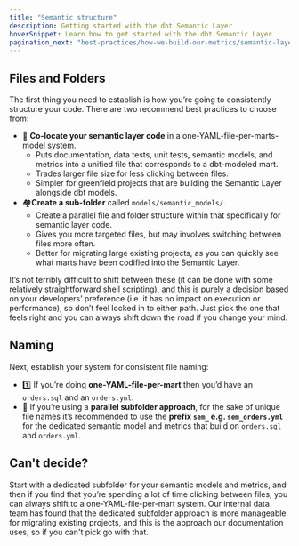 ```yaml
---
title: "Semantic structure"
description: Getting started with the dbt Semantic Layer
hoverSnippet: Learn how to get started with the dbt Semantic Layer
pagination_next: "best-practices/how-we-build-our-metrics/semantic-layer-8-refactor-a-rollup"
---
```


## Files and Folders

The first thing you need to establish is how you’re going to consistently structure your code. There are two recommend best practices to choose from:

- 🏡 **Co-locate your semantic layer code** in a one-YAML-file-per-marts-model system.
  - Puts documentation, data tests, unit tests, semantic models, and metrics into a unified file that corresponds to a dbt-modeled mart.
  - Trades larger file size for less clicking between files.
  - Simpler for greenfield projects that are building the Semantic Layer alongside dbt models.
- 🏘️**Create a sub-folder** called `models/semantic_models/`.
  - Create a parallel file and folder structure within that specifically for semantic layer code.
  - Gives you more targeted files, but may involves switching between files more often.
  - Better for migrating large existing projects, as you can quickly see what marts have been codified into the Semantic Layer.

It’s not terribly difficult to shift between these (it can be done with some relatively straightforward shell scripting), and this is purely a decision based on your developers’ preference (i.e. it has no impact on execution or performance), so don’t feel locked in to either path. Just pick the one that feels right and you can always shift down the road if you change your mind.

## Naming

Next, establish your system for consistent file naming:

- 1️⃣ If you’re doing **one-YAML-file-per-mart** then you’d have an `orders.sql` and an `orders.yml`.
- 📛 If you’re using a **parallel subfolder approach**, for the sake of unique file names it’s recommended to use the **prefix `sem_` e.g. `sem_orders.yml`** for the dedicated semantic model and metrics that build on `orders.sql` and `orders.yml`.

## Can't decide?

Start with a dedicated subfolder for your semantic models and metrics, and then if you find that you’re spending a lot of time clicking between files, you can always shift to a one-YAML-file-per-mart system. Our internal data team has found that the dedicated subfolder approach is more manageable for migrating existing projects, and this is the approach our documentation uses, so if you can't pick go with that.
